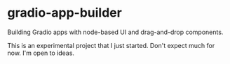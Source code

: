 # gradio-app-builder
Building Gradio apps with node-based UI and drag-and-drop components.

This is an experimental project that I just started. Don't expect much for now. I'm open to ideas.
